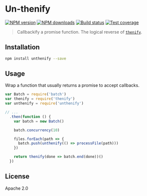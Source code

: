 # Un-thenify

[![NPM version][npm-image]][npm-url]
[![NPM downloads][downloads-image]][downloads-url]
[![Build status][travis-image]][travis-url]
[![Test coverage][coveralls-image]][coveralls-url]

> Callbackify a promise function. The logical reverse of [`thenify`](https://www.npmjs.com/package/thenify).

## Installation

```sh
npm install unthenify --save
```

## Usage

Wrap a function that usually returns a promise to accept callbacks.

```js
var Batch = require('batch')
var thenify = require('thenify')
var unthenify = require('unthenify')

// ...
  .then(function () {
    var batch = new Batch()

    batch.concurrency(10)

    files.forEach(path => {
      batch.push(unthenify(() => processFile(path)))
    })

    return thenify(done => batch.end(done))()
  })
```

## License

Apache 2.0

[npm-image]: https://img.shields.io/npm/v/unthenify.svg?style=flat
[npm-url]: https://npmjs.org/package/unthenify
[downloads-image]: https://img.shields.io/npm/dm/unthenify.svg?style=flat
[downloads-url]: https://npmjs.org/package/unthenify
[travis-image]: https://img.shields.io/travis/blakeembrey/unthenify.svg?style=flat
[travis-url]: https://travis-ci.org/blakeembrey/unthenify
[coveralls-image]: https://img.shields.io/coveralls/blakeembrey/unthenify.svg?style=flat
[coveralls-url]: https://coveralls.io/r/blakeembrey/unthenify?branch=master
